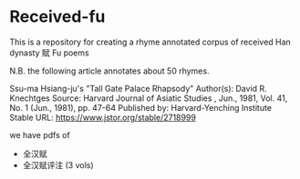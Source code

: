 # Received-fu
This is a repository for creating a rhyme annotated corpus of received Han dynasty 賦 Fu poems

N.B. the following article annotates about 50 rhymes. 

Ssu-ma Hsiang-ju's "Tall Gate Palace Rhapsody"
Author(s): David R. Knechtges
Source: Harvard Journal of Asiatic Studies , Jun., 1981, Vol. 41, No. 1 (Jun., 1981), pp.
47-64
Published by: Harvard-Yenching Institute
Stable URL: https://www.jstor.org/stable/2718999

we have pdfs of 
- 全汉赋
- 全汉赋评注 (3 vols)
